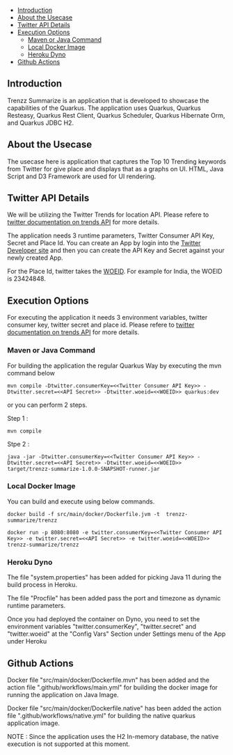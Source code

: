 - [Introduction](#introduction)
- [About the Usecase](#about-the-usecase)
- [Twitter API Details](#twitter-api-details)
- [Execution Options](#execution-options)
    - [Maven or Java Command](#maven-or-java-command)
    - [Local Docker Image](#local-docker-image)
    - [Heroku Dyno](#heroku-dyno)
- [Github Actions](#github-actions)

## Introduction

Trenzz Summarize is an application that is developed to showcase the capabilities of the Quarkus. The application uses Quarkus, Quarkus Resteasy, Quarkus Rest Client, Quarkus Scheduler, Quarkus Hibernate Orm, and Quarkus JDBC H2.

## About the Usecase

The usecase here is application that captures the Top 10 Trending keywords from Twitter for give place and displays that as a graphs on UI. HTML, Java Script and D3 Framework are used for UI rendering.

## Twitter API Details

We will be utilizing the Twitter Trends for location API. Please refere to [twitter documentation on trends API](https://developer.twitter.com/en/docs/trends/trends-for-location/overview) for more details. 

The application  needs 3 runtime parameters, Twitter Consumer API Key, Secret and Place Id. You can create an App by login into the [Twitter Developer site](https://developer.twitter.com/en/apps) and then you can create the API Key and Secret against your newly created App. 

For the Place Id, twitter takes the [WOEID](https://en.wikipedia.org/wiki/WOEID). For example for India, the WOEID is 23424848.

## Execution Options

For executing the application it needs 3 environment variables, twitter consumer key, twitter secret and place id. Please refere to [twitter documentation on trends API](https://developer.twitter.com/en/docs/trends/trends-for-location/overview) for more details.

### Maven or Java Command

For building the application the regular Quarkus Way by executing the mvn command below 

```
mvn compile -Dtwitter.consumerKey=<<Twitter Consumer API Key>> -Dtwitter.secret=<<API Secret>> -Dtwitter.woeid=<<WOEID>> quarkus:dev
```

or you can perform 2 steps.

Step 1 :

```
mvn compile
```

Stpe 2 :

```
java -jar -Dtwitter.consumerKey=<<Twitter Consumer API Key>> -Dtwitter.secret=<<API Secret>> -Dtwitter.woeid=<<WOEID>> target/trenzz-summarize-1.0.0-SNAPSHOT-runner.jar
```

### Local Docker Image

You can build and execute using below commands.

```
docker build -f src/main/docker/Dockerfile.jvm -t  trenzz-summarize/trenzz
```

```
docker run -p 8080:8080 -e twitter.consumerKey=<<Twitter Consumer API Key>> -e twitter.secret=<<API Secret>> -e twitter.woeid=<<WOEID>> trenzz-summarize/trenzz
```

### Heroku Dyno

The file "system.properties" has been added for picking Java 11 during the build process in Heroku.

The file "Procfile" has been added pass the port and timezone as dynamic runtime parameters.

Once you had deployed the container on Dyno, you need to set the environment variables "twitter.consumerKey", "twitter.secret" and "twitter.woeid" at the "Config Vars" Section under Settings menu of the App under Heroku

## Github Actions

Docker file "src/main/docker/Dockerfile.mvn" has been added and the action file ".github/workflows/main.yml" for building the docker image for running the application on Java Image.

Docker file "src/main/docker/Dockerfile.native" has been added the action file ".github/workflows/native.yml" for building the native quarkus application image.

NOTE : Since the application uses the H2 In-memory database, the native execution is not supported at this moment.
